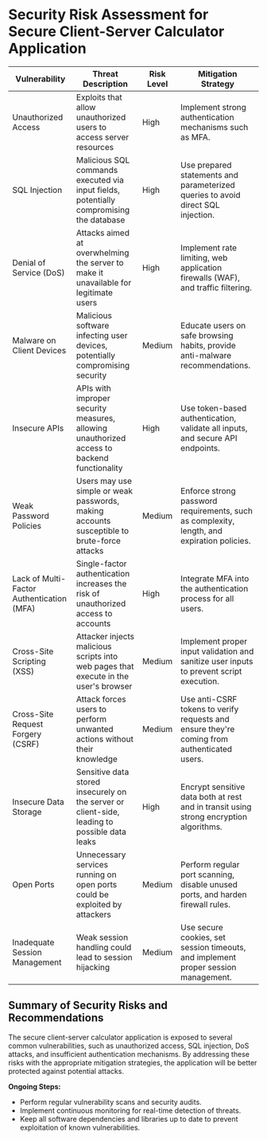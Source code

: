 # Security Risk Assessment for Secure Client-Server Calculator Application

| **Vulnerability**             | **Threat Description**                                                                              | **Risk Level** | **Mitigation Strategy**                                                    |
|-------------------------------|----------------------------------------------------------------------------------------------------|----------------|----------------------------------------------------------------------------|
| Unauthorized Access            | Exploits that allow unauthorized users to access server resources                                  | High           | Implement strong authentication mechanisms such as MFA.                    |
| SQL Injection                  | Malicious SQL commands executed via input fields, potentially compromising the database            | High           | Use prepared statements and parameterized queries to avoid direct SQL injection. |
| Denial of Service (DoS)        | Attacks aimed at overwhelming the server to make it unavailable for legitimate users               | High           | Implement rate limiting, web application firewalls (WAF), and traffic filtering. |
| Malware on Client Devices      | Malicious software infecting user devices, potentially compromising security                       | Medium         | Educate users on safe browsing habits, provide anti-malware recommendations.   |
| Insecure APIs                  | APIs with improper security measures, allowing unauthorized access to backend functionality        | High           | Use token-based authentication, validate all inputs, and secure API endpoints.  |
| Weak Password Policies         | Users may use simple or weak passwords, making accounts susceptible to brute-force attacks         | Medium         | Enforce strong password requirements, such as complexity, length, and expiration policies. |
| Lack of Multi-Factor Authentication (MFA) | Single-factor authentication increases the risk of unauthorized access to accounts | High           | Integrate MFA into the authentication process for all users.                   |
| Cross-Site Scripting (XSS)     | Attacker injects malicious scripts into web pages that execute in the user's browser               | Medium         | Implement proper input validation and sanitize user inputs to prevent script execution. |
| Cross-Site Request Forgery (CSRF) | Attack forces users to perform unwanted actions without their knowledge                      | Medium         | Use anti-CSRF tokens to verify requests and ensure they're coming from authenticated users. |
| Insecure Data Storage          | Sensitive data stored insecurely on the server or client-side, leading to possible data leaks     | High           | Encrypt sensitive data both at rest and in transit using strong encryption algorithms. |
| Open Ports                     | Unnecessary services running on open ports could be exploited by attackers                         | Medium         | Perform regular port scanning, disable unused ports, and harden firewall rules.  |
| Inadequate Session Management  | Weak session handling could lead to session hijacking                                              | Medium         | Use secure cookies, set session timeouts, and implement proper session management. |

## Summary of Security Risks and Recommendations

The secure client-server calculator application is exposed to several common vulnerabilities, such as unauthorized access, SQL injection, DoS attacks, and insufficient authentication mechanisms. By addressing these risks with the appropriate mitigation strategies, the application will be better protected against potential attacks.

**Ongoing Steps:**
- Perform regular vulnerability scans and security audits.
- Implement continuous monitoring for real-time detection of threats.
- Keep all software dependencies and libraries up to date to prevent exploitation of known vulnerabilities.
